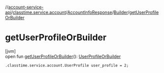 //[account-service-api](../../../../index.md)/[classtime.service.account](../../index.md)/[AccountInfoResponse](../index.md)/[Builder](index.md)/[getUserProfileOrBuilder](get-user-profile-or-builder.md)

# getUserProfileOrBuilder

[jvm]\
open fun [getUserProfileOrBuilder](get-user-profile-or-builder.md)(): [UserProfileOrBuilder](../../-user-profile-or-builder/index.md)

`.classtime.service.account.UserProfile user_profile = 2;`
